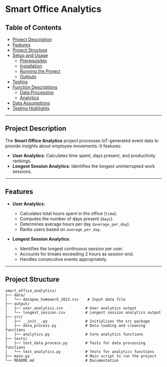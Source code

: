 # Smart Office Analytics

##  **Table of Contents**
- [Project Description](#project-description)
- [Features](#features)
- [Project Structure](#project-structure)
- [Setup and Usage](#setup-and-usage)
  - [Prerequisites](#prerequisites)
  - [Installation](#installation)
  - [Running the Project](#running-the-project)
  - [Outputs](#outputs)
- [Testing](#testing)
- [Function Descriptions](#function-descriptions)
  - [Data Processing](#data-processing)
  - [Analytics](#analytics)
- [Data Assumptions](#data-assumptions)
- [Testing Highlights](#testing-highlights)

---

##  **Project Description**
The **Smart Office Analytics** project processes IoT-generated event data to provide insights about employee movements. It features:
- **User Analytics**: Calculates time spent, days present, and productivity rankings.
- **Longest Session Analytics**: Identifies the longest uninterrupted work sessions.

---

##  **Features**
- **User Analytics**:
  - Calculates total hours spent in the office (`time`).
  - Computes the number of days present (`days`).
  - Determines average hours per day (`average_per_day`).
  - Ranks users based on `average_per_day`.

- **Longest Session Analytics**:
  - Identifies the longest continuous session per user.
  - Accounts for breaks exceeding 2 hours as session end.
  - Handles consecutive events appropriately.

---

##  **Project Structure**
```plaintext
smart_office_analytics/
├── data/
│   └── datapao_homework_2023.csv    # Input data file
├── output/
│   ├── user_analytics.csv          # User analytics output
│   └── longest_session.csv         # Longest session analytics output
├── src/
│   ├── __init__.py                 # Initializes the src package
│   ├── data_process.py             # Data loading and cleaning functions
│   ├── analytics.py                # Core analytics functions
├── tests/
│   ├── test_data_process.py        # Tests for data processing functions
│   └── test_analytics.py           # Tests for analytics functions
├── main.py                         # Main script to run the project
└── README.md                       # Documentation
